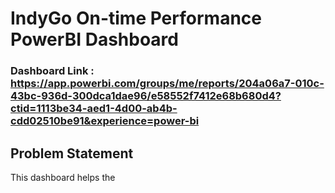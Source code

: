 # IndyGo On-time Performance PowerBI Dashboard

### Dashboard Link : https://app.powerbi.com/groups/me/reports/204a06a7-010c-43bc-936d-300dca1dae96/e58552f7412e68b680d4?ctid=1113be34-aed1-4d00-ab4b-cdd02510be91&experience=power-bi

## Problem Statement

This dashboard helps the
